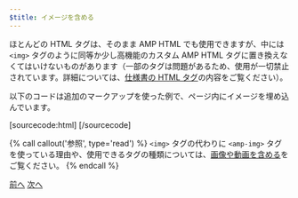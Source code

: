 ```yaml
---
$title: イメージを含める
---
```


ほとんどの HTML タグは、そのまま AMP HTML でも使用できますが、中には `<img>` タグのように同等か少し高機能のカスタム AMP HTML タグに置き換えなくてはいけないものがあります（一部のタグは問題があるため、使用が一切禁止されています。詳細については、[仕様書の HTML タグ](/ja/docs/fundamentals/spec.html)の内容をご覧ください）。

以下のコードは追加のマークアップを使った例で、ページ内にイメージを埋め込んでいます。

[sourcecode:html]
<amp-img src="welcome.jpg" alt="Welcome" height="400" width="800"></amp-img>
[/sourcecode]

{% call callout('参照', type='read') %}
`<img>` タグの代わりに `<amp-img>` タグを使っている理由や、使用できるタグの種類については、[画像や動画を含める](/ja/docs/media/amp_replacements.html)をご覧ください。
{% endcall %}

<div class="prev-next-buttons">
  <a class="button prev-button" href="/ja/docs/getting_started/create/basic_markup.html"><span class="arrow-prev">前へ</span></a>
  <a class="button next-button" href="/ja/docs/getting_started/create/presentation_layout.html"><span class="arrow-next">次へ</span></a>
</div>
